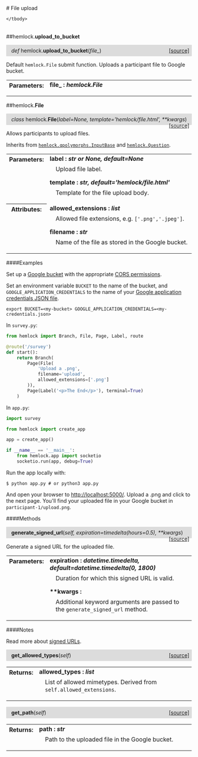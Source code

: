<script src="https://cdn.mathjax.org/mathjax/latest/MathJax.js?config=TeX-AMS-MML_HTMLorMML" type="text/javascript"></script>

<link rel="stylesheet" href="https://assets.readthedocs.org/static/css/readthedocs-doc-embed.css" type="text/css" />

<style>
    a.src-href {
        float: right;
    }
    p.attr {
        margin-top: 0.5em;
        margin-left: 1em;
    }
    p.func-header {
        background-color: gainsboro;
        border-radius: 0.1em;
        padding: 0.5em;
        padding-left: 1em;
    }
    table.field-table {
        border-radius: 0.1em
    }
</style># File upload

<table class="docutils field-list field-table" frame="void" rules="none">
    <col class="field-name" />
    <col class="field-body" />
    <tbody valign="top">
        
    </tbody>
</table>



##hemlock.**upload_to_bucket**

<p class="func-header">
    <i>def</i> hemlock.<b>upload_to_bucket</b>(<i>file_</i>) <a class="src-href" target="_blank" href="https://github.com/dsbowen/hemlock/blob/master/hemlock/qpolymorphs/file.py#L20">[source]</a>
</p>

Default `hemlock.File` submit function. Uploads a participant file to
Google bucket.

<table class="docutils field-list field-table" frame="void" rules="none">
    <col class="field-name" />
    <col class="field-body" />
    <tbody valign="top">
        <tr class="field">
    <th class="field-name"><b>Parameters:</b></td>
    <td class="field-body" width="100%"><b>file_ : <i>hemlock.File</i></b>
<p class="attr">
    
</p></td>
</tr>
    </tbody>
</table>



##hemlock.**File**

<p class="func-header">
    <i>class</i> hemlock.<b>File</b>(<i>label=None, template='hemlock/file.html', **kwargs</i>) <a class="src-href" target="_blank" href="https://github.com/dsbowen/hemlock/blob/master/hemlock/qpolymorphs/file.py#L48">[source]</a>
</p>

Allows participants to upload files.

Inherits from [`hemlock.qpolymorphs.InputBase`](bases.md)
and [`hemlock.Question`](../models/question.md).

<table class="docutils field-list field-table" frame="void" rules="none">
    <col class="field-name" />
    <col class="field-body" />
    <tbody valign="top">
        <tr class="field">
    <th class="field-name"><b>Parameters:</b></td>
    <td class="field-body" width="100%"><b>label : <i>str or None, default=None</i></b>
<p class="attr">
    Upload file label.
</p>
<b>template : <i>str, default='hemlock/file.html'</i></b>
<p class="attr">
    Template for the file upload body.
</p></td>
</tr>
<tr class="field">
    <th class="field-name"><b>Attributes:</b></td>
    <td class="field-body" width="100%"><b>allowed_extensions : <i>list</i></b>
<p class="attr">
    Allowed file extensions, e.g. <code>['.png','.jpeg']</code>.
</p>
<b>filename : <i>str</i></b>
<p class="attr">
    Name of the file as stored in the Google bucket.
</p></td>
</tr>
    </tbody>
</table>

####Examples

Set up a
[Google bucket](https://cloud.google.com/storage/docs/creating-buckets)
with the appropriate
[CORS permissions](https://cloud.google.com/storage/docs/cross-origin).

Set an environment variable `BUCKET` to the name of the bucket, and
`GOOGLE_APPLICATION_CREDENTIALS` to the name of your
[Google application credentials JSON file](https://cloud.google.com/docs/authentication/getting-started).

```
export BUCKET=<my-bucket> GOOGLE_APPLICATION_CREDENTIALS=<my-credentials.json>
```

In `survey.py`:

```python
from hemlock import Branch, File, Page, Label, route

@route('/survey')
def start():
    return Branch(
        Page(File(
            'Upload a .png',
            filename='upload',
            allowed_extensions=['.png']
        )),
        Page(Label('<p>The End</p>'), terminal=True)
    )
```

In `app.py`:

```python
import survey

from hemlock import create_app

app = create_app()

if __name__ == '__main__':
    from hemlock.app import socketio
    socketio.run(app, debug=True)
```

Run the app locally with:

```
$ python app.py # or python3 app.py
```

And open your browser to <http://localhost:5000/>. Upload a .png and click to the next page. You'll find your uploaded file in your Google bucket in `participant-1/upload.png`.

####Methods



<p class="func-header">
    <i></i> <b>generate_signed_url</b>(<i>self, expiration=timedelta(hours=0.5), **kwargs</i>) <a class="src-href" target="_blank" href="https://github.com/dsbowen/hemlock/blob/master/hemlock/qpolymorphs/file.py#L140">[source]</a>
</p>

Generate a signed URL for the uploaded file.

<table class="docutils field-list field-table" frame="void" rules="none">
    <col class="field-name" />
    <col class="field-body" />
    <tbody valign="top">
        <tr class="field">
    <th class="field-name"><b>Parameters:</b></td>
    <td class="field-body" width="100%"><b>expiration : <i>datetime.timedelta, default=datetime.timedelta(0, 1800)</i></b>
<p class="attr">
    Duration for which this signed URL is valid.
</p>
<b>**kwargs : <i></i></b>
<p class="attr">
    Additional keyword arguments are passed to the <code>generate_signed_url</code> method.
</p></td>
</tr>
    </tbody>
</table>

####Notes

Read more about [signed URLs](https://cloud.google.com/storage/docs/access-control/signed-urls).



<p class="func-header">
    <i></i> <b>get_allowed_types</b>(<i>self</i>) <a class="src-href" target="_blank" href="https://github.com/dsbowen/hemlock/blob/master/hemlock/qpolymorphs/file.py#L163">[source]</a>
</p>



<table class="docutils field-list field-table" frame="void" rules="none">
    <col class="field-name" />
    <col class="field-body" />
    <tbody valign="top">
        <tr class="field">
    <th class="field-name"><b>Returns:</b></td>
    <td class="field-body" width="100%"><b>allowed_types : <i>list</i></b>
<p class="attr">
    List of allowed mimetypes. Derived from <code>self.allowed_extensions</code>.
</p></td>
</tr>
    </tbody>
</table>





<p class="func-header">
    <i></i> <b>get_path</b>(<i>self</i>) <a class="src-href" target="_blank" href="https://github.com/dsbowen/hemlock/blob/master/hemlock/qpolymorphs/file.py#L173">[source]</a>
</p>



<table class="docutils field-list field-table" frame="void" rules="none">
    <col class="field-name" />
    <col class="field-body" />
    <tbody valign="top">
        <tr class="field">
    <th class="field-name"><b>Returns:</b></td>
    <td class="field-body" width="100%"><b>path : <i>str</i></b>
<p class="attr">
    Path to the uploaded file in the Google bucket.
</p></td>
</tr>
    </tbody>
</table>


